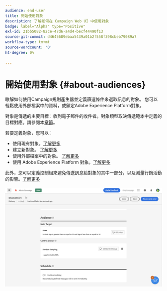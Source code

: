 ```yaml
---
audience: end-user
title: 開始使用對象
description: 了解如何在 Campaign Web UI 中使用對象
badge: label="Alpha" type="Positive"
exl-id: 21bb5082-82ce-47d6-a4d4-becf44490f13
source-git-commit: d4645689ebaa5439a01b2f558f398cbeb79089a7
workflow-type: tm+mt
source-wordcount: '0'
ht-degree: 0%

---
```



# 開始使用對象 {#about-audiences}

<!--
Audience only created for the delivery, not available later-->


<!--
Three ways:
* existing audience

Campaign or AEP Audiences

* create new on the fly

query like AEP segment builder (same component with campaign data)

* import from file

show use case with a new audience creation (or import from file?)

control groups like acc: exract, random, based on attribute
-->

瞭解如何使用Campaign規則產生器並定義篩選條件來選取訊息的對象。 您可以輕鬆使用外部檔案中的資料，或鎖定Adobe Experience Platform對象。

對象是傳遞的主要目標：收到電子郵件的收件者。對象類型取決傳遞範本中定義的目標對應。請參閱本[章節](../email/create-email.md)。

若要定義對象，您可以：

* 使用現有對象。[了解更多](add-audience.md)
* 建立新對象。 [了解更多](segment-builder.md)
* 使用外部檔案中的對象。 [了解更多](file-audience.md)
* 使用 Adobe Experience Platform 對象。[了解更多](aep-audience.md)

此外，您可以定義控制組來避免傳送訊息給對象的其中一部分，以及測量行銷活動的影響。[了解更多](control-group.md)

![](assets/about-audience.png)

